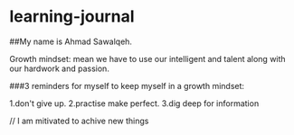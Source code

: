 # learning-journal

##My name is Ahmad Sawalqeh.

Growth mindset: mean we have to use our intelligent and talent along with our hardwork and passion.

###3 reminders for myself to keep myself in a growth mindset:

1.don't give up.
2.practise make perfect.
3.dig deep for information

// I am mitivated to achive new things
